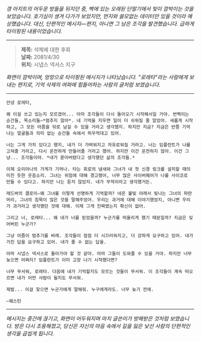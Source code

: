 _갱 아지트의 어두운 방들을 뒤지던 중, 벽에 있는 오래된 단말기에서 빛이 깜박이는 것을 보았습니다. 호기심이 생겨 다가가 보았지만, 먼지와 쓸모없는 데이터만 있을 것이라 예상했습니다. 대신, 단편적인 메시지—편지, 아니면 그 남은 조각을 발견했습니다. 급하게 타이핑된 내용이었습니다._

---

> **제목:** 삭제에 대한 후회  
> **날짜:** 2081/4/30  
> **위치:** 시냅스 넥서스 지구

_화면이 깜박이며, 엉망으로 타이핑된 메시지가 나타났습니다. "로레타"라는 사람에게 보내는 편지로, 기억 삭제의 여파에 힘들어하는 사람의 글처럼 보였습니다._

---

```
안녕 로레타,

왜 이걸 쓰고 있는지 모르겠어... 아마 조각들이 다시 돌아오기 시작해서일 거야. 번쩍이는 순간들, 목소리들—*멈추지 않아*. 내 기억을 지우면 일이 더 쉬워질 줄 알았어. 새롭게 시작하고, 그 모든 아픔을 뒤로 남길 수 있을 거라고 생각했지. 하지만 지금? 지금은 반쯤 기억나는 얼굴들과 의미 없는 순간들 속에서 허우적대고 있어.

너는 그게 가치 있다고 했지, 내가 더 가벼워지고 자유로워질 거라고. 너는 임플란트가 나를 고쳐줄 거라고, 다시 온전하게 만들어줄 거라고 했어. 하지만 이건 온전하지 않아. 이건 그냥... 조각들이야. *내가 묻어버렸다고 생각했던 삶의 조각들.*

이제 오리아나의 가게가 기억나. 타는 회로의 냄새와 그녀가 내 첫 신경 링크를 설치할 때의 미친 듯한 웃음소리. 그녀는 위험에 대해 경고했어, 너무 많은 사이버웨어가 나를 사이코로 만들 수 있다고. 하지만 나는 듣지 않았지. 내가 무적이라고 생각했거든.

레드바의 클로이—왜 그녀를 이렇게 선명하게 기억할까? 네온 불빛 아래서 빛나는 그녀의 파란 머리, 그녀의 침묵이 많은 것을 말해주었어. 우리는 과거에 대해 이야기했었지, 아니면 우리가 과거라고 생각했던 것에 대해. 이제 그게 진짜였는지 확신이 없어.

그리고 너, 로레타... 왜 내가 너를 믿었을까? 누군가를 떠올리게 했기 때문일까? 지금은 잊어버린 누군가?

그냥 아픔이 멈추기를 바래. 조각들이 점점 더 시끄러워지고, 더 강하게 요구하고 있어. 내가 가진 답을 요구하고 있어. 내가 줄 수 없는 답을.

아마 시냅스 넥서스로 돌아가야 할 것 같아. 아마 그들이 도와줄 수 있을 거야. 하지만 너무 늦으면 어쩌지? 임플란트가 이미 고장 나기 시작했다면?

너무 무서워, 로레타. 다음에 내가 기억할지도 모르는 것들이 무서워. 이 조각들이 계속 떠오르면 내가 어떤 사람이 될지도 무서워.

제발... 이걸 찾으면 누군가에게 말해줘. 누구에게라도. 너무 늦기 전에.

—웨스턴
```

---

_메시지는 중간에 끊기고, 화면이 어두워지며 마치 글쓴이가 방해받은 것처럼 보였습니다. 방은 다시 조용해졌고, 당신은 자신의 마음 속에서 길을 잃은 낯선 사람의 단편적인 생각을 곱씹게 됩니다._
